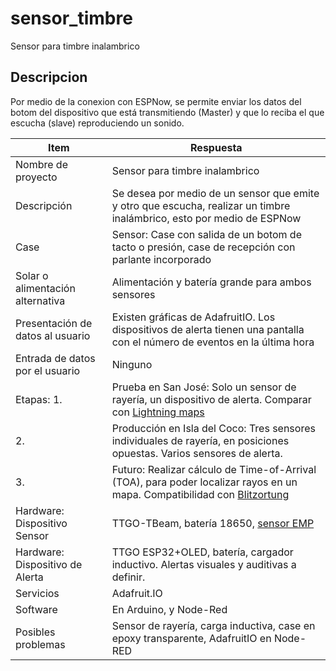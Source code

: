 # sensor_timbre
Sensor para timbre inalambrico

## Descripcion

Por medio de la conexion con ESPNow, se permite enviar los datos del botom del dispositivo que está transmitiendo (Master) y que lo reciba el que escucha (slave) reproduciendo un sonido.


|Item|Respuesta|
|----|-------|
|Nombre de proyecto|Sensor para timbre inalambrico|
|Descripción|Se desea por medio de un sensor que emite y otro que escucha, realizar un timbre inalámbrico, esto por medio de ESPNow|
|Case|Sensor: Case con salida de un botom de tacto o presión, case de recepción con parlante incorporado|
|Solar o alimentación alternativa|Alimentación y batería grande para ambos sensores|
|Presentación de datos al usuario|Existen gráficas de AdafruitIO. Los dispositivos de alerta tienen una pantalla con el número de eventos en la última hora|
|Entrada de datos por el usuario|Ninguno|
|Etapas: 1.|Prueba en San José: Solo un sensor de rayería, un dispositivo de alerta. Comparar con [Lightning maps](https://www.lightningmaps.org/)|
|2.|Producción en Isla del Coco: Tres sensores individuales de rayería, en posiciones opuestas. Varios sensores de alerta.|
|3.|Futuro: Realizar cálculo de Time-of-Arrival (TOA), para poder localizar rayos en un mapa. Compatibilidad con [Blitzortung](http://es.blitzortung.org/cover_your_area.php)|
|Hardware: Dispositivo Sensor|TTGO-TBeam, batería 18650, [sensor EMP](https://www.tindie.com/products/SMDKing/emp-sensor-detect-lightning-and-other-phenomena/)|
|Hardware: Dispositivo de Alerta|TTGO ESP32+OLED, batería, cargador inductivo. Alertas visuales y auditivas a definir.|
|Servicios|Adafruit.IO|
|Software|En Arduino, y Node-Red|
|Posibles problemas|Sensor de rayería, carga inductiva, case en epoxy transparente, AdafruitIO en Node-RED|
